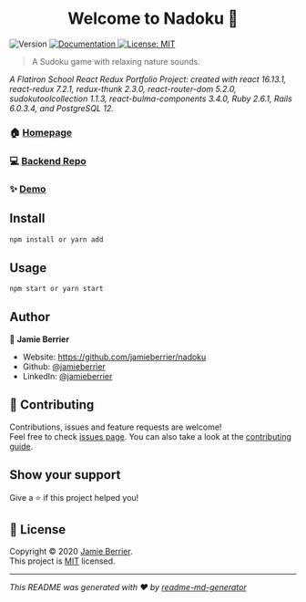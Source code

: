 <h1 align="center">Welcome to Nadoku 👋</h1>
<p>
  <img alt="Version" src="https://img.shields.io/badge/version-0.1.0-blue.svg?cacheSeconds=2592000" />
  <a href="https://github.com/jamieberrier/nadoku" target="_blank">
    <img alt="Documentation" src="https://img.shields.io/badge/documentation-yes-brightgreen.svg" />
  </a>
  <a href="https://opensource.org/licenses/MIT" target="_blank">
    <img alt="License:  MIT" src="https://img.shields.io/badge/License- MIT-yellow.svg" />
  </a>
</p>

> A Sudoku game with relaxing nature sounds.

*A Flatiron School React Redux Portfolio Project: created with react 16.13.1, react-redux 7.2.1, redux-thunk 2.3.0, react-router-dom 5.2.0, sudokutoolcollection 1.1.3, react-bulma-components 3.4.0, Ruby 2.6.1, Rails 6.0.3.4, and PostgreSQL 12.*

### 🏠 [Homepage](https://github.com/jamieberrier/nadoku)

### 💻 [Backend Repo](https://github.com/jamieberrier/nadoku-backend)

### ✨ [Demo](https://github.com/jamieberrier/nadoku)

## Install

```sh
npm install or yarn add
```

## Usage

```sh
npm start or yarn start
```

## Author

👤 **Jamie Berrier**

* Website: https://github.com/jamieberrier/nadoku
* Github: [@jamieberrier](https://github.com/jamieberrier)
* LinkedIn: [@jamieberrier](https://linkedin.com/in/jamieberrier)

## 🤝 Contributing

Contributions, issues and feature requests are welcome!<br />Feel free to check [issues page](https://github.com/jamieberrier/nadoku). You can also take a look at the [contributing guide](https://github.com/jamieberrier/nadoku).

## Show your support

Give a ⭐️ if this project helped you!

## 📝 License

Copyright © 2020 [Jamie Berrier](https://github.com/jamieberrier).<br />
This project is [ MIT](https://opensource.org/licenses/MIT) licensed.

***
_This README was generated with ❤️ by [readme-md-generator](https://github.com/kefranabg/readme-md-generator)_